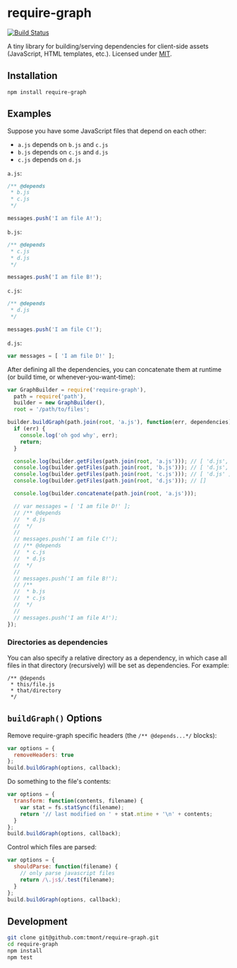 # require-graph

[![Build Status](https://travis-ci.org/tmont/require-graph.png?branch=master)](https://travis-ci.org/tmont/require-graph)

A tiny library for building/serving dependencies for client-side assets
(JavaScript, HTML templates, etc.). Licensed under [MIT](./LICENSE).

## Installation
`npm install require-graph`

## Examples
Suppose you have some JavaScript files that depend on each other:

- `a.js` depends on `b.js` and `c.js`
- `b.js` depends on `c.js` and `d.js`
- `c.js` depends on `d.js`

`a.js`:
```javascript
/** @depends
 * b.js
 * c.js
 */

messages.push('I am file A!');

```

`b.js`:
```javascript
/** @depends
 * c.js
 * d.js
 */

messages.push('I am file B!');

```

`c.js`:
```javascript
/** @depends
 * d.js
 */

messages.push('I am file C!');

```

`d.js`:
```javascript
var messages = [ 'I am file D!' ];

```

After defining all the dependencies, you can concatenate them at runtime
(or build time, or whenever-you-want-time):

```javascript
var GraphBuilder = require('require-graph'),
  path = require('path'),
  builder = new GraphBuilder(),
  root = '/path/to/files';

builder.buildGraph(path.join(root, 'a.js'), function(err, dependencies) {
  if (err) {
    console.log('oh god why', err);
    return;
  }

  console.log(builder.getFiles(path.join(root, 'a.js'))); // [ 'd.js', 'c.js', 'b.js' ]
  console.log(builder.getFiles(path.join(root, 'b.js'))); // [ 'd.js', 'c.js' ]
  console.log(builder.getFiles(path.join(root, 'c.js'))); // [ 'd.js' ]
  console.log(builder.getFiles(path.join(root, 'd.js'))); // []

  console.log(builder.concatenate(path.join(root, 'a.js')));

  // var messages = [ 'I am file D!' ];
  // /** @depends
  //  * d.js
  //  */
  //
  // messages.push('I am file C!');
  // /** @depends
  //  * c.js
  //  * d.js
  //  */
  //
  // messages.push('I am file B!');
  // /**
  //  * b.js
  //  * c.js
  //  */
  //
  // messages.push('I am file A!');
});
```

### Directories as dependencies
You can also specify a relative directory as a dependency, in which
case all files in that directory (recursively) will be set as
dependencies. For example:

```
/** @depends
 * this/file.js
 * that/directory
 */
```

## `buildGraph()` Options
Remove require-graph specific headers (the `/** @depends...*/` blocks):

```javascript
var options = {
  removeHeaders: true
};
build.buildGraph(options, callback);
```

Do something to the file's contents:

```javascript
var options = {
  transform: function(contents, filename) {
    var stat = fs.statSync(filename);
    return '// last modified on ' + stat.mtime + '\n' + contents;
  }
};
build.buildGraph(options, callback);
```

Control which files are parsed:

```javascript
var options = {
  shouldParse: function(filename) {
    // only parse javascript files
    return /\.js$/.test(filename);
  }
};
build.buildGraph(options, callback);
```


## Development
```bash
git clone git@github.com:tmont/require-graph.git
cd require-graph
npm install
npm test
```